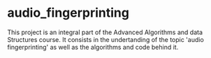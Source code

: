 # audio_fingerprinting

This project is an integral part of the Advanced Algorithms and data Structures course. It consists in the undertanding of the topic 'audio fingerprinting' as well as the algorithms and code behind it.

